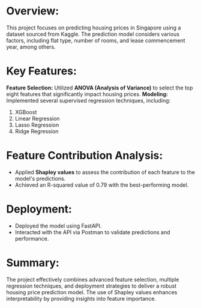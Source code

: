 # Overview:
This project focuses on predicting housing prices in Singapore using a dataset sourced from Kaggle. The prediction model considers various factors, including flat type, number of rooms, and lease commencement year, among others.

# Key Features:
**Feature Selection:** Utilized **ANOVA (Analysis of Variance)** to select the top eight features that significantly impact housing prices.
**Modeling:** Implemented several supervised regression techniques, including:
1. XGBoost
2. Linear Regression
3. Lasso Regression
4. Ridge Regression

# Feature Contribution Analysis:
- Applied **Shapley values** to assess the contribution of each feature to the model's predictions.
- Achieved an R-squared value of 0.79 with the best-performing model.

# Deployment:
- Deployed the model using FastAPI.
- Interacted with the API via Postman to validate predictions and performance.

# Summary:
The project effectively combines advanced feature selection, multiple regression techniques, and deployment strategies to deliver a robust housing price prediction model. The use of Shapley values enhances interpretability by providing insights into feature importance.

